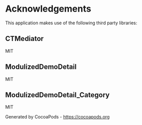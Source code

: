 # Acknowledgements
This application makes use of the following third party libraries:

## CTMediator

MIT


## ModulizedDemoDetail

MIT


## ModulizedDemoDetail_Category

MIT

Generated by CocoaPods - https://cocoapods.org
